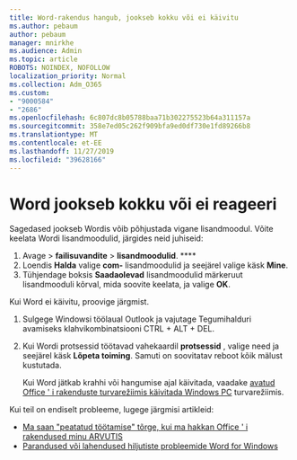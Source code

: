 ```yaml
---
title: Word-rakendus hangub, jookseb kokku või ei käivitu
ms.author: pebaum
author: pebaum
manager: mnirkhe
ms.audience: Admin
ms.topic: article
ROBOTS: NOINDEX, NOFOLLOW
localization_priority: Normal
ms.collection: Adm_O365
ms.custom:
- "9000584"
- "2686"
ms.openlocfilehash: 6c807dc8b05788baa71b302275523b64a311157a
ms.sourcegitcommit: 358e7ed05c262f909bfa9ed0df730e1fd89266b8
ms.translationtype: MT
ms.contentlocale: et-EE
ms.lasthandoff: 11/27/2019
ms.locfileid: "39628166"
---
```

# <a name="word-crashes-or-doesnt-respond"></a>Word jookseb kokku või ei reageeri

Sagedased jookseb Wordis võib põhjustada vigane lisandmoodul. Võite keelata Wordi lisandmoodulid, järgides neid juhiseid:

1. Avage > **failisuvandite** > **lisandmoodulid**. ****
2. Loendis **Halda** valige **com-** lisandmoodulid ja seejärel valige käsk **Mine**.
3. Tühjendage boksis **Saadaolevad** lisandmoodulid märkeruut lisandmooduli kõrval, mida soovite keelata, ja valige **OK**.

Kui Word ei käivitu, proovige järgmist.

1.   Sulgege Windowsi töölaual Outlook ja vajutage Tegumihalduri avamiseks klahvikombinatsiooni CTRL + ALT + DEL. 
2. Kui Wordi protsessid töötavad vahekaardil **protsessid** , valige need ja seejärel käsk **Lõpeta toiming**. Samuti on soovitatav reboot kõik mälust kustutada.

    Kui Word jätkab krahhi või hangumise ajal käivitada, vaadake [avatud Office ' i rakenduste turvarežiimis käivitada Windows PC](https://support.office.com/article/Open-Office-apps-in-safe-mode-on-a-Windows-PC-dedf944a-5f4b-4afb-a453-528af4f7ac72) turvarežiimis.

Kui teil on endiselt probleeme, lugege järgmisi artikleid: 
- [Ma saan "peatatud töötamise" tõrge, kui ma hakkan Office ' i rakendused minu ARVUTIS](https://support.office.com/article/52bd7985-4e99-4a35-84c8-2d9b8301a2fa)
- [Parandused või lahendused hiljutiste probleemide Word for Windows](https://support.office.com/article/bf6bf17c-2807-4871-83ce-e337ae8f0b86)